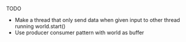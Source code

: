 TODO
- Make a thread that only send data when given input to other thread running world.start()
- Use producer consumer pattern with world as buffer
